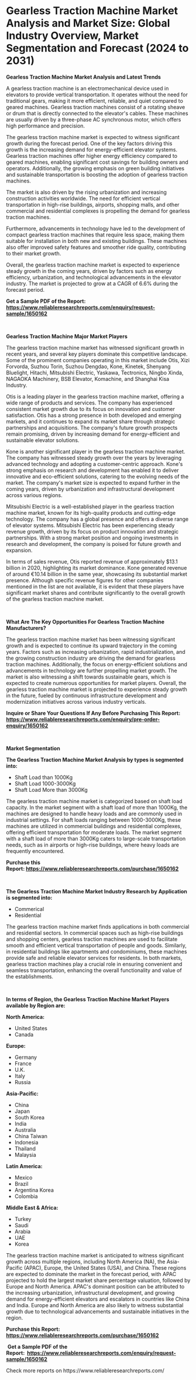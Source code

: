 <p><h1>Gearless Traction Machine Market Analysis and Market Size: Global Industry Overview, Market Segmentation and Forecast (2024 to 2031)</h1></p><p><strong>Gearless Traction Machine Market Analysis and Latest Trends</strong></p>
<p><p>A gearless traction machine is an electromechanical device used in elevators to provide vertical transportation. It operates without the need for traditional gears, making it more efficient, reliable, and quiet compared to geared machines. Gearless traction machines consist of a rotating sheave or drum that is directly connected to the elevator's cables. These machines are usually driven by a three-phase AC synchronous motor, which offers high performance and precision.</p><p>The gearless traction machine market is expected to witness significant growth during the forecast period. One of the key factors driving this growth is the increasing demand for energy-efficient elevator systems. Gearless traction machines offer higher energy efficiency compared to geared machines, enabling significant cost savings for building owners and operators. Additionally, the growing emphasis on green building initiatives and sustainable transportation is boosting the adoption of gearless traction machines.</p><p>The market is also driven by the rising urbanization and increasing construction activities worldwide. The need for efficient vertical transportation in high-rise buildings, airports, shopping malls, and other commercial and residential complexes is propelling the demand for gearless traction machines.</p><p>Furthermore, advancements in technology have led to the development of compact gearless traction machines that require less space, making them suitable for installation in both new and existing buildings. These machines also offer improved safety features and smoother ride quality, contributing to their market growth.</p><p>Overall, the gearless traction machine market is expected to experience steady growth in the coming years, driven by factors such as energy efficiency, urbanization, and technological advancements in the elevator industry. The market is projected to grow at a CAGR of 6.6% during the forecast period.</p></p>
<p><strong>Get a Sample PDF of the Report:&nbsp; <a href="https://www.reliableresearchreports.com/enquiry/request-sample/1650162">https://www.reliableresearchreports.com/enquiry/request-sample/1650162</a></strong></p>
<p>&nbsp;</p>
<p><strong>Gearless Traction Machine Major Market Players</strong></p>
<p><p>The gearless traction machine market has witnessed significant growth in recent years, and several key players dominate this competitive landscape. Some of the prominent companies operating in this market include Otis, Xizi Forvorda, Suzhou Torin, Suzhou Dengdao, Kone, Kinetek, Shenyang Bluelight, Hitachi, Mitsubishi Electric, Yaskawa, Tectronics, Ningbo Xinda, NAGAOKA Machinery, BSB Elevator, Komachine, and Shanghai Kisa Industry.</p><p>Otis is a leading player in the gearless traction machine market, offering a wide range of products and services. The company has experienced consistent market growth due to its focus on innovation and customer satisfaction. Otis has a strong presence in both developed and emerging markets, and it continues to expand its market share through strategic partnerships and acquisitions. The company's future growth prospects remain promising, driven by increasing demand for energy-efficient and sustainable elevator solutions.</p><p>Kone is another significant player in the gearless traction machine market. The company has witnessed steady growth over the years by leveraging advanced technology and adopting a customer-centric approach. Kone's strong emphasis on research and development has enabled it to deliver innovative and eco-efficient solutions, catering to the evolving needs of the market. The company's market size is expected to expand further in the coming years, driven by urbanization and infrastructural development across various regions.</p><p>Mitsubishi Electric is a well-established player in the gearless traction machine market, known for its high-quality products and cutting-edge technology. The company has a global presence and offers a diverse range of elevator systems. Mitsubishi Electric has been experiencing steady revenue growth, driven by its focus on product innovation and strategic partnerships. With a strong market position and ongoing investments in research and development, the company is poised for future growth and expansion.</p><p>In terms of sales revenue, Otis reported revenue of approximately $13.1 billion in 2020, highlighting its market dominance. Kone generated revenue of around €10.14 billion in the same year, showcasing its substantial market presence. Although specific revenue figures for other companies mentioned in the list are not available, it is evident that these players have significant market shares and contribute significantly to the overall growth of the gearless traction machine market.</p></p>
<p>&nbsp;</p>
<p><strong>What Are The Key Opportunities For Gearless Traction Machine Manufacturers?</strong></p>
<p><p>The gearless traction machine market has been witnessing significant growth and is expected to continue its upward trajectory in the coming years. Factors such as increasing urbanization, rapid industrialization, and the growing construction industry are driving the demand for gearless traction machines. Additionally, the focus on energy-efficient solutions and advancements in technology are further propelling market growth. The market is also witnessing a shift towards sustainable gears, which is expected to create numerous opportunities for market players. Overall, the gearless traction machine market is projected to experience steady growth in the future, fueled by continuous infrastructure development and modernization initiatives across various industry verticals.</p></p>
<p><strong>Inquire or Share Your Questions If Any Before Purchasing This Report: <a href="https://www.reliableresearchreports.com/enquiry/pre-order-enquiry/1650162">https://www.reliableresearchreports.com/enquiry/pre-order-enquiry/1650162</a></strong></p>
<p>&nbsp;</p>
<p><strong>Market Segmentation</strong></p>
<p><strong>The Gearless Traction Machine Market Analysis by types is segmented into:</strong></p>
<p><ul><li>Shaft Load than 1000Kg</li><li>Shaft Load 1000-3000Kg</li><li>Shaft Load More than 3000Kg</li></ul></p>
<p><p>The gearless traction machine market is categorized based on shaft load capacity. In the market segment with a shaft load of more than 1000Kg, the machines are designed to handle heavy loads and are commonly used in industrial settings. For shaft loads ranging between 1000-3000Kg, these machines are utilized in commercial buildings and residential complexes, offering efficient transportation for moderate loads. The market segment with a shaft load of more than 3000Kg caters to large-scale transportation needs, such as in airports or high-rise buildings, where heavy loads are frequently encountered.</p></p>
<p><strong>Purchase this Report:&nbsp;<a href="https://www.reliableresearchreports.com/purchase/1650162">https://www.reliableresearchreports.com/purchase/1650162</a></strong></p>
<p>&nbsp;</p>
<p><strong>The Gearless Traction Machine Market Industry Research by Application is segmented into:</strong></p>
<p><ul><li>Commerical</li><li>Residential</li></ul></p>
<p><p>The gearless traction machine market finds applications in both commercial and residential sectors. In commercial spaces such as high-rise buildings and shopping centers, gearless traction machines are used to facilitate smooth and efficient vertical transportation of people and goods. Similarly, in residential buildings like apartments and condominiums, these machines provide safe and reliable elevator services for residents. In both markets, gearless traction machines play a crucial role in ensuring convenient and seamless transportation, enhancing the overall functionality and value of the establishments.</p></p>
<p>&nbsp;</p>
<p><strong>In terms of Region, the Gearless Traction Machine Market Players available by Region are:</strong></p>
<p>
    <p> <strong> North America: </strong>
        <ul>
            <li>United States</li>
            <li>Canada</li>
        </ul>
        </p> 
    <p> <strong> Europe: </strong>
        <ul>
            <li>Germany</li>
            <li>France</li>
            <li>U.K.</li>
            <li>Italy</li>
            <li>Russia</li>
        </ul>
        </p> 
    <p> <strong> Asia-Pacific: </strong>
        <ul>
            <li>China</li>
            <li>Japan</li>
            <li>South Korea</li>
            <li>India</li>
            <li>Australia</li>
            <li>China Taiwan</li>
            <li>Indonesia</li>
            <li>Thailand</li>
            <li>Malaysia</li>
        </ul>
        </p> 
    <p> <strong> Latin America: </strong>
        <ul>
            <li>Mexico</li>
            <li>Brazil</li>
            <li>Argentina Korea</li>
            <li>Colombia</li>
        </ul>
        </p> 
    <p> <strong> Middle East & Africa: </strong>
        <ul>
            <li>Turkey</li>
            <li>Saudi</li>
            <li>Arabia</li>
            <li>UAE</li>
            <li>Korea</li>
        </ul>
    </p>
    </p>
<p><p>The gearless traction machine market is anticipated to witness significant growth across multiple regions, including North America (NA), the Asia-Pacific (APAC), Europe, the United States (USA), and China. These regions are expected to dominate the market in the forecast period, with APAC projected to hold the largest market share percentage valuation, followed by Europe and North America. APAC's dominant position can be attributed to the increasing urbanization, infrastructural development, and growing demand for energy-efficient elevators and escalators in countries like China and India. Europe and North America are also likely to witness substantial growth due to technological advancements and sustainable initiatives in the region.</p></p>
<p><strong>Purchase this Report: <a href="https://www.reliableresearchreports.com/purchase/1650162">https://www.reliableresearchreports.com/purchase/1650162</a></strong></p>
<p>&nbsp;<strong>Get a Sample PDF of the Report:&nbsp;&nbsp;<a href="https://www.reliableresearchreports.com/enquiry/request-sample/1650162">https://www.reliableresearchreports.com/enquiry/request-sample/1650162</a></strong></p>
<p><strong></strong></p>
<p>Check more reports on https://www.reliableresearchreports.com/</p>